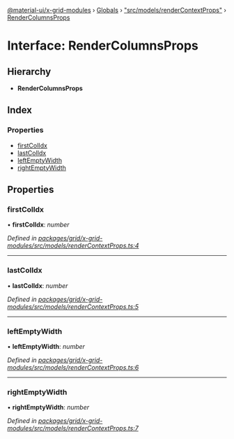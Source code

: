 [@material-ui/x-grid-modules](../README.md) › [Globals](../globals.md) › ["src/models/renderContextProps"](../modules/_src_models_rendercontextprops_.md) › [RenderColumnsProps](_src_models_rendercontextprops_.rendercolumnsprops.md)

# Interface: RenderColumnsProps

## Hierarchy

* **RenderColumnsProps**

## Index

### Properties

* [firstColIdx](_src_models_rendercontextprops_.rendercolumnsprops.md#firstcolidx)
* [lastColIdx](_src_models_rendercontextprops_.rendercolumnsprops.md#lastcolidx)
* [leftEmptyWidth](_src_models_rendercontextprops_.rendercolumnsprops.md#leftemptywidth)
* [rightEmptyWidth](_src_models_rendercontextprops_.rendercolumnsprops.md#rightemptywidth)

## Properties

###  firstColIdx

• **firstColIdx**: *number*

*Defined in [packages/grid/x-grid-modules/src/models/renderContextProps.ts:4](https://github.com/mui-org/material-ui-x/blob/02342a6/packages/grid/x-grid-modules/src/models/renderContextProps.ts#L4)*

___

###  lastColIdx

• **lastColIdx**: *number*

*Defined in [packages/grid/x-grid-modules/src/models/renderContextProps.ts:5](https://github.com/mui-org/material-ui-x/blob/02342a6/packages/grid/x-grid-modules/src/models/renderContextProps.ts#L5)*

___

###  leftEmptyWidth

• **leftEmptyWidth**: *number*

*Defined in [packages/grid/x-grid-modules/src/models/renderContextProps.ts:6](https://github.com/mui-org/material-ui-x/blob/02342a6/packages/grid/x-grid-modules/src/models/renderContextProps.ts#L6)*

___

###  rightEmptyWidth

• **rightEmptyWidth**: *number*

*Defined in [packages/grid/x-grid-modules/src/models/renderContextProps.ts:7](https://github.com/mui-org/material-ui-x/blob/02342a6/packages/grid/x-grid-modules/src/models/renderContextProps.ts#L7)*

